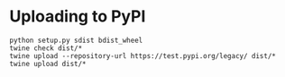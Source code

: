 Uploading to PyPI
=================

```
python setup.py sdist bdist_wheel
twine check dist/*
twine upload --repository-url https://test.pypi.org/legacy/ dist/*
twine upload dist/*
```
